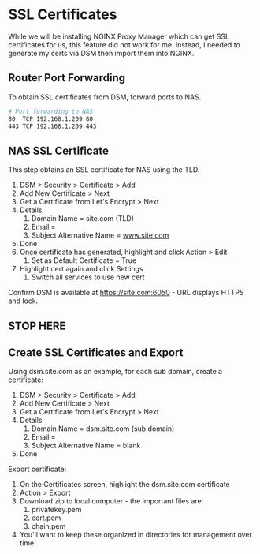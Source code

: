 # SSL Certificates

While we will be installing NGINX Proxy Manager which can get SSL certificates for us, this feature did not work for me. Instead, I needed to generate my certs via DSM then import them into NGINX. 

## Router Port Forwarding

To obtain SSL certificates from DSM, forward ports to NAS. 

```bash
# Port forwarding to NAS
80  TCP 192.168.1.209 80
443 TCP 192.168.1.209 443
```

## NAS SSL Certificate

This step obtains an SSL certificate for NAS using the TLD.

1. DSM > Security > Certificate > Add
2. Add New Certificate > Next
3. Get a Certificate from Let's Encrypt > Next
4. Details
   1. Domain Name = site.com (TLD)
   2. Email = <email>
   3. Subject Alternative Name = www.site.com
5. Done
6. Once certificate has generated, highlight and click Action > Edit
   1. Set as Default Certificate = True
7. Highlight cert again and click Settings
   1. Switch all services to use new cert

Confirm DSM is available at https://site.com:6050 - URL displays HTTPS and lock.


## STOP HERE

## Create SSL Certificates and Export

Using dsm.site.com as an example, for each sub domain, create a certificate:

1. DSM > Security > Certificate > Add
2. Add New Certificate > Next
3. Get a Certificate from Let's Encrypt > Next
4. Details
   1. Domain Name = dsm.site.com (sub domain)
   2. Email = <email>
   3. Subject Alternative Name = blank
5. Done

Export certificate:

1. On the Certificates screen, highlight the dsm.site.com certificate
2. Action > Export
3. Download zip to local computer - the important files are: 
   1. privatekey.pem
   2. cert.pem
   3. chain.pem
4. You'll want to keep these organized in directories for management over time

